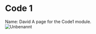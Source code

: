 # Code 1 

Name: David
A page for the Code1 module.  
![Unbenannt](https://github.com/user-attachments/assets/8a7656ff-32e8-49c7-84e8-9cc5a59d053e)


